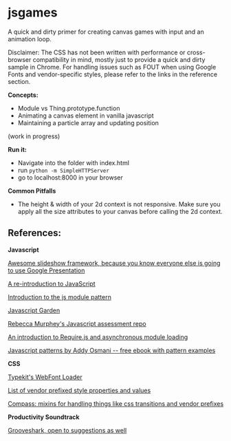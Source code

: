 jsgames
=======

A quick and dirty primer for creating canvas games with input and an animation loop.

Disclaimer: The CSS has not been written with performance or cross-browser compatibility in mind, mostly just to provide a quick and dirty sample in Chrome.  For handling issues such as FOUT when using Google Fonts and vendor-specific styles, please refer to the links in the reference section.

**Concepts:**
- Module vs Thing.prototype.function
- Animating a canvas element in vanilla javascript
- Maintaining a particle array and updating position

(work in progress)

**Run it:**
- Navigate into the folder with index.html
- run `python -m SimpleHTTPServer`
- go to localhost:8000 in your browser

**Common Pitfalls**
- The height & width of your 2d context is not responsive.  Make sure you apply all the size attributes to your canvas before calling the 2d context.



References:
------------

**Javascript**

[Awesome slideshow framework, because you know everyone else is going to use Google Presentation](http://lab.hakim.se/reveal-js/)

[A re-introduction to JavaScript](https://developer.mozilla.org/en-US/docs/Web/JavaScript/A_re-introduction_to_JavaScript)

[Introduction to the js module pattern](http://www.adequatelygood.com/JavaScript-Module-Pattern-In-Depth.html)

[Javascript Garden](http://bonsaiden.github.io/JavaScript-Garden/)

[Rebecca Murphey's Javascript assessment repo](https://github.com/rmurphey/js-assessment)

[An introduction to Require.js and asynchronous module loading](http://javascriptplayground.com/blog/2012/07/requirejs-amd-tutorial-introduction/)

[Javascript patterns by Addy Osmani -- free ebook with pattern examples](http://addyosmani.com/resources/essentialjsdesignpatterns/book/)

**CSS**

[Typekit's WebFont Loader](https://github.com/typekit/webfontloader)

[List of vendor prefixed style properties and values](http://peter.sh/experiments/vendor-prefixed-css-property-overview/)

[Compass: mixins for handling things like css transitions and vendor prefixes](http://compass-style.org/)

**Productivity Soundtrack**

[Grooveshark, open to suggestions as well](http://grooveshark.com/#!/playlist/GSD+2+0+Brogramming+101/94418579)
